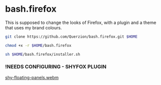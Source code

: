 # bash.firefox
This is supposed to change the looks of Firefox, with a plugin and a theme that uses my brand colours.
```bash
git clone https://github.com/Querzion/bash.firefox.git $HOME
```
```bash
chmod +x -r $HOME/bash.firefox
```
```bash
sh $HOME/bash.firefox/installer.sh
```
### !NEEDS CONFIGURING - SHYFOX PLUGIN
[shy-floating-panels.webm](https://github.com/Naezr/ShyFox/assets/95460152/eb4de9b8-2268-43c8-b006-53c1494b4ec2)
